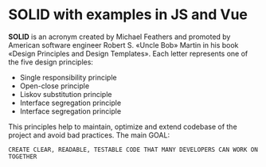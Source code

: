 # SOLID with examples in JS and Vue

**SOLID** is an acronym created by Michael Feathers and promoted by American software engineer Robert S. «Uncle Bob» Martin in his book «Design Principles and Design Templates». Each letter represents one of the five design principles:

* Single responsibility principle
* Open-close principle
* Liskov substitution principle
* Interface segregation principle
* Interface segregation principle

This principles help to maintain, optimize and extend codebase of the project and avoid bad practices. The main GOAL:

``
CREATE CLEAR, READABLE, TESTABLE CODE THAT MANY DEVELOPERS CAN WORK ON TOGETHER
``
